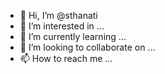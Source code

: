 - 👋 Hi, I’m @sthanati
- 👀 I’m interested in ...
- 🌱 I’m currently learning ...
- 💞️ I’m looking to collaborate on ...
- 📫 How to reach me ...

<!---
sthanati/sthanati is a ✨ special ✨ repository because its `README.md` (this file) appears on your GitHub profile.
You can click the Preview link to take a look at your changes.
--->
